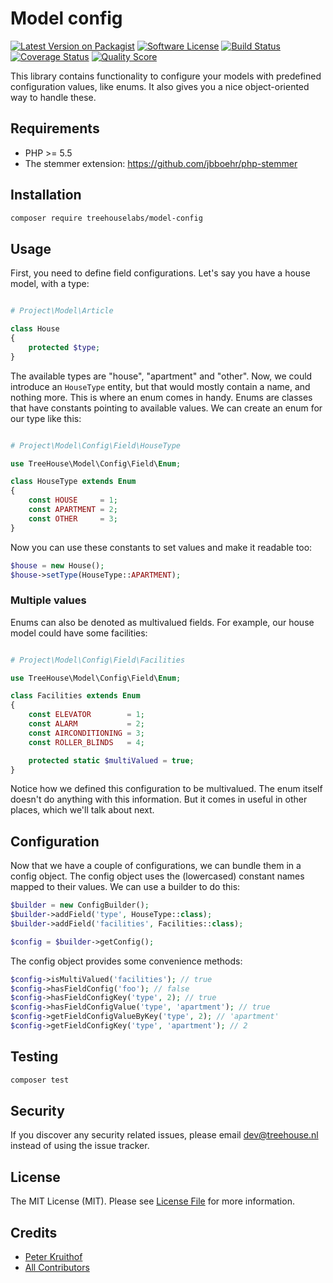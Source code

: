 # Model config

[![Latest Version on Packagist][ico-version]][link-packagist]
[![Software License][ico-license]](LICENSE.md)
[![Build Status][ico-travis]][link-travis]
[![Coverage Status][ico-scrutinizer]][link-scrutinizer]
[![Quality Score][ico-code-quality]][link-code-quality]

This library contains functionality to configure your models with predefined
configuration values, like enums. It also gives you a nice object-oriented way
to handle these.


## Requirements

* PHP >= 5.5
* The stemmer extension: https://github.com/jbboehr/php-stemmer

## Installation

```sh
composer require treehouselabs/model-config
```

## Usage

First, you need to define field configurations. Let's say you have a house model, with a type:

```php

# Project\Model\Article

class House
{
    protected $type;
}
```

The available types are "house", "apartment" and "other". Now, we could introduce an `HouseType` entity,
but that would mostly contain a name, and nothing more. This is where an enum comes in handy. Enums are
classes that have constants pointing to available values. We can create an enum for our type like this:

```php

# Project\Model\Config\Field\HouseType

use TreeHouse\Model\Config\Field\Enum;

class HouseType extends Enum
{
    const HOUSE     = 1;
    const APARTMENT = 2;
    const OTHER     = 3;
}
```

Now you can use these constants to set values and make it readable too:

```php
$house = new House();
$house->setType(HouseType::APARTMENT);
```

### Multiple values
Enums can also be denoted as multivalued fields. For example, our house model could have some facilities:


```php

# Project\Model\Config\Field\Facilities

use TreeHouse\Model\Config\Field\Enum;

class Facilities extends Enum
{
    const ELEVATOR        = 1;
    const ALARM           = 2;
    const AIRCONDITIONING = 3;
    const ROLLER_BLINDS   = 4;

    protected static $multiValued = true;
}
```

Notice how we defined this configuration to be multivalued. The enum itself doesn't do anything with this
information. But it comes in useful in other places, which we'll talk about next.

## Configuration
Now that we have a couple of configurations, we can bundle them in a config object. The config object
uses the (lowercased) constant names mapped to their values. We can use a builder to do this:

```php
$builder = new ConfigBuilder();
$builder->addField('type', HouseType::class);
$builder->addField('facilities', Facilities::class);

$config = $builder->getConfig();
```

The config object provides some convenience methods:

```php
$config->isMultiValued('facilities'); // true
$config->hasFieldConfig('foo'); // false
$config->hasFieldConfigKey('type', 2); // true
$config->hasFieldConfigValue('type', 'apartment'); // true
$config->getFieldConfigValueByKey('type', 2); // 'apartment'
$config->getFieldConfigKey('type', 'apartment'); // 2
```

## Testing

``` bash
composer test
```


## Security

If you discover any security related issues, please email dev@treehouse.nl instead of using the issue tracker.


## License

The MIT License (MIT). Please see [License File](LICENSE.md) for more information.


## Credits

- [Peter Kruithof][link-author]
- [All Contributors][link-contributors]


[ico-version]: https://img.shields.io/packagist/v/treehouselabs/model-config.svg?style=flat-square
[ico-license]: https://img.shields.io/badge/license-MIT-brightgreen.svg?style=flat-square
[ico-travis]: https://img.shields.io/travis/treehouselabs/model-config/master.svg?style=flat-square
[ico-scrutinizer]: https://img.shields.io/scrutinizer/coverage/g/treehouselabs/model-config.svg?style=flat-square
[ico-code-quality]: https://img.shields.io/scrutinizer/g/treehouselabs/model-config.svg?style=flat-square
[ico-downloads]: https://img.shields.io/packagist/dt/treehouselabs/model-config.svg?style=flat-square

[link-packagist]: https://packagist.org/packages/treehouselabs/model-config
[link-travis]: https://travis-ci.org/treehouselabs/model-config
[link-scrutinizer]: https://scrutinizer-ci.com/g/treehouselabs/model-config/code-structure
[link-code-quality]: https://scrutinizer-ci.com/g/treehouselabs/model-config
[link-downloads]: https://packagist.org/packages/treehouselabs/model-config
[link-author]: https://github.com/treehouselabs
[link-contributors]: ../../contributors
